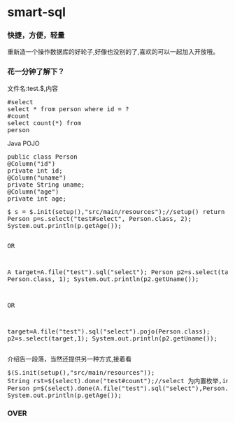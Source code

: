 # smart-sql
<h3>快捷，方便，轻量</h3>
重新造一个操作数据库的好轮子,好像也没别的了,喜欢的可以一起加入开放哦。
<h3>花一分钟了解下？</h3>
文件名:test.$,内容
<pre>
#select
select * from person where id = ?
#count
select count(*) from 
person
</pre>
Java POJO
<pre>
public class Person
@Column("id")
private int id;
@Column("uname")
private String uname;
@Column("age")
private int age;
</pre>
<pre>
$ s = $.init(setup(),"src/main/resources");//setup() return instance of DataSource
Person p=s.select("test#select", Person.class, 2);
System.out.println(p.getAge());

OR

A target=A.file("test").sql("select");
Person p2=s.select(target, Person.class, 1);
System.out.println(p2.getUname());

OR

target=A.file("test").sql("select").pojo(Person.class);
p2=s.select(target,1);
System.out.println(p2.getUname());
</pre>

介绍告一段落，当然还提供另一种方式,接着看<br/>
<pre>
$(S.init(setup(),"src/main/resources"));
String rst=$(select).done("test#count");//select 为内置枚举,insert,delete,update 均支持
Person p=$(select).done(A.file("test").sql("select"),Person.class,2);
System.out.println(p.getAge());
</pre>
<h3>
OVER
</h3>
